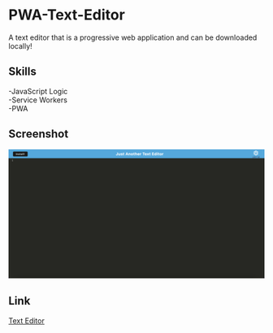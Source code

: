 # PWA-Text-Editor
A text editor that is a progressive web application and can be downloaded locally!

## Skills

-JavaScript Logic\
-Service Workers\
-PWA

## Screenshot

![Alt text](screenshot.png "Text Editor")

## Link

[Text Editor]()